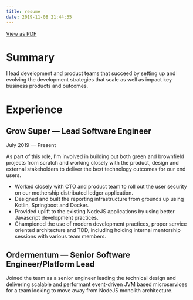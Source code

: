 ```yaml
---
title: resume
date: 2019-11-08 21:44:35
---
```

[View as PDF](./Resume.pdf)

# Summary

I lead development and product teams that succeed by setting up and evolving the development strategies that scale as well as impact key business products and outcomes. 

# Experience

## Grow Super — Lead Software Engineer

July 2019 — Present

As part of this role, I'm involved in building out both green and brownfield projects from scratch and working closely with the product, design and external stakeholders to deliver the best technology outcomes for our end users.

- Worked closely with CTO and product team to roll out the user security on our mothership distributed ledger application.
- Designed and built the reporting infrastructure from grounds up using Kotlin, Springboot and Docker.
- Provided uplift to the existing NodeJS applications by using better Javascript development practices.
- Championed the use of modern development practices, proper service oriented architecture and TDD, including holding internal mentorship sessions with various team members.

## Ordermentum — Senior Software Engineer/Platform Lead

Joined the team as a senior engineer leading the technical design and delivering scalable and performant event-driven JVM based microservices for a team looking to move away from NodeJS monolith architecture.


